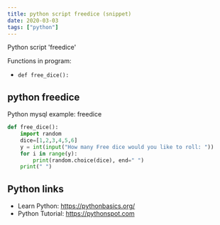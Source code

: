```yaml
---
title: python script freedice (snippet)
date: 2020-03-03
tags: ["python"]
---
```

Python script 'freedice'

Functions in program: 
* `def free_dice():`

## python freedice

Python mysql example: freedice

```python
def free_dice():
    import random
    dice=[1,2,3,4,5,6]
    y = int(input("How many Free dice would you like to roll: "))
    for i in range(y):
        print(random.choice(dice), end=" ")
    print(" ")

```

## Python links

- Learn Python: https://pythonbasics.org/
- Python Tutorial: https://pythonspot.com
